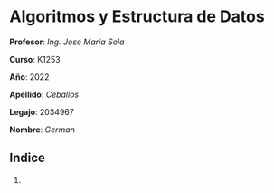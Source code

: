 # Algoritmos y Estructura de Datos

**Profesor**: *Ing. Jose Maria Sola*

**Curso**: K1253

**Año**: 2022

**Apellido**: *Ceballos*

**Legajo**: 2034967

**Nombre**: *German*

## Indice

1.
